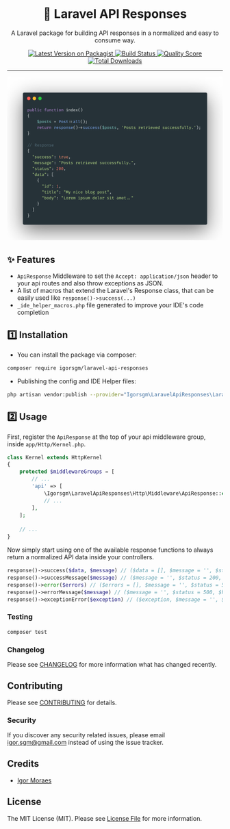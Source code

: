 <h1 align="center">📮 Laravel API Responses</h1>

<p align="center">A Laravel package for building API responses in a normalized and easy to consume way.</p>

<p align="center">
    <a href="https://packagist.org/packages/igorsgm/laravel-api-responses">
        <img src="https://img.shields.io/packagist/v/igorsgm/laravel-api-responses.svg?style=flat-square" alt="Latest Version on Packagist">
    </a>
    <a href="https://travis-ci.org/igorsgm/laravel-api-responses">
        <img src="https://img.shields.io/travis/igorsgm/laravel-api-responses/master.svg?style=flat-square" alt="Build Status">
    </a>
    <a href="https://scrutinizer-ci.com/g/igorsgm/laravel-api-responses">
        <img src="https://img.shields.io/scrutinizer/g/igorsgm/laravel-api-responses.svg?style=flat-square" alt="Quality Score">
    </a>
    <a href="https://packagist.org/packages/igorsgm/laravel-api-responses">
        <img src="https://img.shields.io/packagist/dt/igorsgm/laravel-api-responses.svg?style=flat-square" alt="Total Downloads">
    </a>
</p>

<hr/>

![Image of Yaktocat](./image.png)

## ✨ Features

- `ApiResponse` Middleware to set the `Accept: application/json` header to your api routes and also throw exceptions as
  JSON.
- A list of macros that extend the Laravel's Response class, that can be easily used like `response()->success(...)`
- `_ide_helper_macros.php` file generated to improve your IDE's code completion

## 1️⃣ Installation

- You can install the package via composer:

```bash
composer require igorsgm/laravel-api-responses
```

- Publishing the config and IDE Helper files:

```bash
php artisan vendor:publish --provider="Igorsgm\LaravelApiResponses\LaravelApiResponsesServiceProvider"
```

## 2️⃣ Usage

First, register the `ApiResponse` at the top of your api middleware group, inside `app/Http/Kernel.php`.

``` php
class Kernel extends HttpKernel
{
    protected $middlewareGroups = [
        // ...
        'api' => [
            \Igorsgm\LaravelApiResponses\Http\Middleware\ApiResponse::class,
            // ...
        ],
    ];
    
    // ...
}
```

Now simply start using one of the available response functions to always return a normalized API data inside your controllers.
``` php
response()->success($data, $message) // ($data = [], $message = '', $status = 200, $headers = [])
response()->successMessage($message) // ($message = '', $status = 200, $headers = [])
response()->error($errors) // ($errors = [], $message = '', $status = 500, $headers = [])
response()->errorMessage($message) // ($message = '', $status = 500, $headers = [])
response()->exceptionError($exception) // ($exception, $message = '', $status = 0, $headers = [])
```

### Testing

``` bash
composer test
```

### Changelog

Please see [CHANGELOG](CHANGELOG.md) for more information what has changed recently.

## Contributing

Please see [CONTRIBUTING](CONTRIBUTING.md) for details.

### Security

If you discover any security related issues, please email igor.sgm@gmail.com instead of using the issue tracker.

## Credits

- [Igor Moraes](https://github.com/igorsgm)

## License

The MIT License (MIT). Please see [License File](LICENSE.md) for more information.
